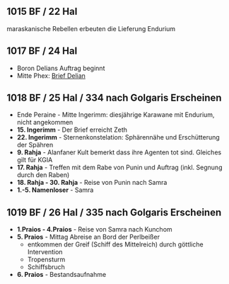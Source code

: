 ## 1015 BF / 22 Hal
maraskanische Rebellen erbeuten die Lieferung Endurium
## 1017 BF / 24 Hal
* Boron Delians Auftrag beginnt
* Mitte Phex: [Brief Delian](Pforte%20des%20Grauens/Brief%20Delian.md)

## 1018 BF / 25 Hal / 334 nach Golgaris Erscheinen
* Ende Peraine - Mitte Ingerimm: diesjährige Karawane mit Endurium, nicht angekommen
* __15. Ingerimm__ - Der Brief erreicht Zeth
* __22. Ingerimm__ - Sternenkonstelation: Sphärennähe und Erschütterung der Spähren
* __9. Rahja__ - Alanfaner Kult bemerkt dass ihre Agenten tot sind. Gleiches gilt für KGIA
* __17. Rahja__ - Treffen mit dem Rabe von Punin und Auftrag (inkl. Segnung durch den Raben)
* __18. Rahja - 30. Rahja__ - Reise von Punin nach Samra
* __1.-5. Namenloser__ - Samra
## 1019 BF / 26 Hal / 335 nach Golgaris Erscheinen
* __1.Praios - 4.Praios__ - Reise von Samra nach Kunchom
* __5. Praios__ - Mittag Abreise an Bord der Perlbeißer
	* entkommen der Greif (Schiff des Mittelreich) durch göttliche Intervention
	* Tropensturm
	* Schiffsbruch
* __6. Praios__ - Bestandsaufnahme
